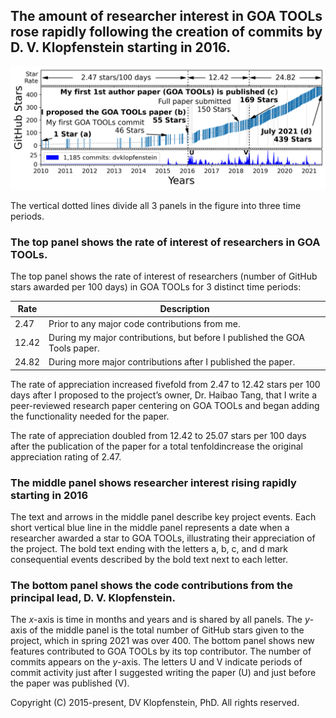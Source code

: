 ## **The amount of researcher interest in GOA TOOLs rose rapidly following the creation of commits by D. V. Klopfenstein starting in 2016.**    
![my contributions and researcher approval](goatools_stargazers_dvk.png)

The vertical dotted lines divide all 3 panels in the figure into three time periods.

### The top panel shows the rate of interest of researchers in GOA TOOLs.
The top panel shows the rate of interest of researchers (number of GitHub stars awarded per 100 days) in GOA TOOLs for 3 distinct time periods:

|  Rate | Description
|-------|----------------------------------------------------
|  2.47 | Prior to any major code contributions from me.
| 12.42 | During my major contributions, but before I published the GOA Tools paper.
| 24.82 | During more major contributions after I published the paper.

The rate of appreciation increased fivefold from 2.47 to 12.42 stars per 100 days after
I proposed to the project’s owner, Dr. Haibao Tang, that I write a peer-reviewed research paper centering on GOA TOOLs
and began adding the functionality needed for the paper.

The rate of appreciation doubled from 12.42 to 25.07 stars per 100 days after the publication of the paper for a total tenfoldincrease the original appreciation rating of 2.47.

### The middle panel shows researcher interest rising rapidly starting in 2016
The text and arrows in the middle panel describe key project events.
Each short vertical blue line in the middle panel represents a date when a researcher awarded a star to GOA TOOLs, illustrating their appreciation of the project.
The bold text ending with the letters a, b, c, and d mark consequential events described by the bold text next to each letter.

### The bottom panel shows the code contributions from the principal lead, D. V. Klopfenstein.
The *x*-axis is time in months and years and is shared by all panels.
The *y*-axis of the middle panel is the total number of GitHub stars given to the project, which in spring 2021 was over 400.
The bottom panel shows new features contributed to GOA TOOLs by its top contributor.
The number of commits appears on the *y*-axis. 
The letters U and V indicate periods of commit activity just after I suggested writing the paper (U) and just before the paper was published (V).

Copyright (C) 2015-present, DV Klopfenstein, PhD. All rights reserved.
